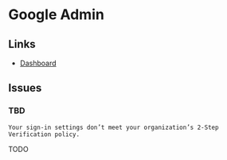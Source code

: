 # Google Admin

## Links

- [Dashboard](https://admin.google.com)

<!-- ## Tips

### TBD

1. https://admin.google.com/u/1/?hl=en
2. Users
3. User information -->

<!--
gcp-organization-admins
gcp-billing-admins
gcp-network-admins
gcp-logging-admins
gcp-logging-viewers
gcp-monitoring-admins
gcp-security-admins
gcp-developers
gcp-devops
-->

## Issues

### TBD

```log
Your sign-in settings don’t meet your organization’s 2-Step Verification policy.
```

TODO

<!--
https://admin.google.com/ac/security/2sv?journey=32

Users -> Select User -> Security -> 2-step verification
-->
